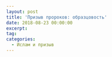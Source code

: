 ```yaml
---
layout: post
title: 'Призыв пророков: образцовость'
date: 2018-08-23 00:00:00
excerpt:
tag:
categories:
  - Ислам и призыв
---
```

